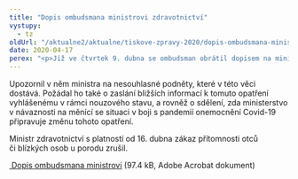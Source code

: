```yaml
---
title: "Dopis ombudsmana ministrovi zdravotnictví"
vystupy:
  - tz
oldUrl: "/aktualne2/aktualne/tiskove-zpravy-2020/dopis-ombudsmana-ministrovi-zdravotnictvi/"
date: 2020-04-17
perex: "<p>Již ve čtvrtek 9. dubna se ombudsman obrátil dopisem na ministra zdravotnictví ve věci zákazu přítomnosti otců u porodu.</p>"
---
```


<!-- imported from the old website -->

<p>Upozornil v něm ministra na nesouhlasné podněty, které v této věci dostává. Požádal ho také o zaslání bližších informací k tomuto opatření vyhlášenému v rámci nouzového stavu, a rovněž o sdělení, zda ministerstvo v návaznosti na měnící se situaci v boji s pandemií onemocnění Covid-19 připravuje změnu tohoto opatření.</p><p></p><p>Ministr zdravotnictví s platností od 16. dubna zákaz přítomnosti otců či blízkých osob u porodu zrušil.</p><p></p><p><a title="Otevření do nového okna" href="/uploads-importVOP/Tiskove_zpravy_prilohy/14655-2020_MZCR_dopis.pdf" target="_blank"><img alt="" src="https://test.ochrance.cz/typo3/ext/od_linkdesc/icons/pdf.gif" class="od_linkdesc_icon" /> Dopis ombudsmana ministrovi</a> (97.4 kB, Adobe Acrobat dokument)</p>

